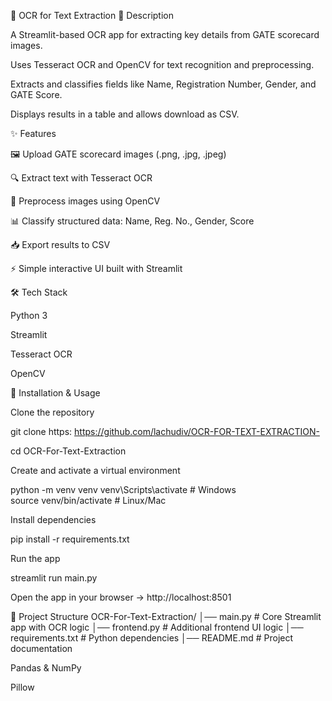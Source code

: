 📄 OCR for Text Extraction
📌 Description

A Streamlit-based OCR app for extracting key details from GATE scorecard images.

Uses Tesseract OCR and OpenCV for text recognition and preprocessing.

Extracts and classifies fields like Name, Registration Number, Gender, and GATE Score.

Displays results in a table and allows download as CSV.

✨ Features

🖼 Upload GATE scorecard images (.png, .jpg, .jpeg)

🔍 Extract text with Tesseract OCR

🧹 Preprocess images using OpenCV

📊 Classify structured data: Name, Reg. No., Gender, Score

📥 Export results to CSV

⚡ Simple interactive UI built with Streamlit

🛠 Tech Stack

Python 3

Streamlit

Tesseract OCR

OpenCV

🚀 Installation & Usage

Clone the repository

git clone https: https://github.com/lachudiv/OCR-FOR-TEXT-EXTRACTION-


cd OCR-For-Text-Extraction


Create and activate a virtual environment

python -m venv venv
venv\Scripts\activate      # Windows  
source venv/bin/activate   # Linux/Mac  


Install dependencies

pip install -r requirements.txt


Run the app

streamlit run main.py


Open the app in your browser → http://localhost:8501

📂 Project Structure
OCR-For-Text-Extraction/
│── main.py          # Core Streamlit app with OCR logic
│── frontend.py      # Additional frontend UI logic
│── requirements.txt # Python dependencies
│── README.md        # Project documentation


Pandas & NumPy

Pillow
